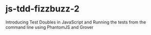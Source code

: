 js-tdd-fizzbuzz-2
=================

Introducing Test Doubles in JavaScript and Running the tests from the command line using PhantomJS and Grover
